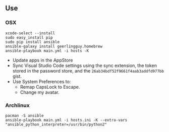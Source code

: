## Use

### OSX

```
xcode-select --install
sudo easy_install pip
sudo pip install ansible
ansible-galaxy install geerlingguy.homebrew
ansible-playbook main.yml -i hosts -K
```

- Update apps in the AppStore
- Sync Visual Studio Code settings using the sync extension, the token stored in the password store, and the `26ab34bdf52f9661f4aab3addfd977bb` gist.
- Use System Preferences to:
  - Remap CapsLock to Escape.
  - Change my avatar.

### Archlinux

```
pacman -S ansible
ansible-playbook main.yml -i hosts.ini -K --extra-vars "ansible_python_interpreter=/usr/bin/python2"
```

